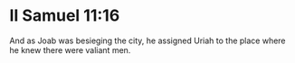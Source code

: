 # II Samuel 11:16

And as Joab was besieging the city, he assigned Uriah to the place where he knew there were valiant men.

